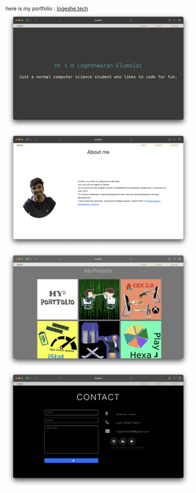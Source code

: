 here is my portfolio : <a href="https://logeshe.tech/" target="_blank">logeshe.tech</a>
<img src="./src/images/p1ss1.png"></img>
<img src="./src/images/p1ss2.png"></img>
<img src="./src/images/p1ss3.png"></img>
<img src="./src/images/p1ss4.png"></img>
